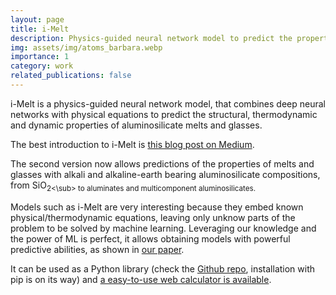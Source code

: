 ```yaml
---
layout: page
title: i-Melt
description: Physics-guided neural network model to predict the properties of aluminosilicate melts and glasses
img: assets/img/atoms_barbara.webp
importance: 1
category: work
related_publications: false
---
```


i-Melt is a physics-guided neural network model, that combines deep neural networks with physical equations to predict the structural, thermodynamic and dynamic properties of aluminosilicate melts and glasses.

The best introduction to i-Melt is [this blog post on Medium](https://medium.com/pytorch/from-windows-to-volcanoes-how-pytorch-is-helping-us-understand-glass-8720d480f4f2). 

The second version now allows predictions of the properties of melts and glasses with alkali and alkaline-earth bearing aluminosilicate compositions, from SiO<sub>2<\sub> to aluminates and multicomponent aluminosilicates.

Models such as i-Melt are very interesting because they embed known physical/thermodynamic equations, leaving only unknow parts of the problem to be solved by machine learning. Leveraging our knowledge and the power of ML is perfect, it allows obtaining models with powerful predictive abilities, as shown in  [our paper](https://arxiv.org/abs/2304.12123).

It can be used as a Python library (check the [Github repo](https://github.com/charlesll/i-melt), installation with pip is on its way) and [a easy-to-use web calculator is available](https://i-melt.streamlit.app/).
